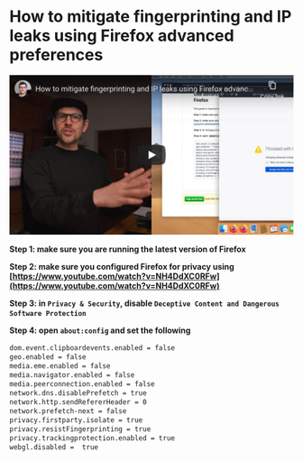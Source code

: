 <!--
Title: How to mitigate fingerprinting and IP leaks using Firefox advanced preferences
Description: Learn how to mitigate fingerprinting and IP leaks using Firefox advanced preferences.
Author: Sun Knudsen <https://github.com/sunknudsen>
Contributors: Sun Knudsen <https://github.com/sunknudsen>
Publication date: 2020-05-15T00:00:00.000Z
-->

# How to mitigate fingerprinting and IP leaks using Firefox advanced preferences

[![How to mitigate fingerprinting and IP leaks using Firefox advanced preferences - YouTube](how-to-mitigate-fingerprinting-and-ip-leaks-using-firefox-advanced-preferences.png)](https://www.youtube.com/watch?v=uYoJ7U0OMCY "How to mitigate fingerprinting and IP leaks using Firefox advanced preferences - YouTube")

**Step 1: make sure you are running the latest version of Firefox**

**Step 2: make sure you configured Firefox for privacy using [https://www.youtube.com/watch?v=NH4DdXC0RFw](https://www.youtube.com/watch?v=NH4DdXC0RFw)**

**Step 3: in `Privacy & Security`, disable `Deceptive Content and Dangerous Software Protection`**

**Step 4: open `about:config` and set the following**

```
dom.event.clipboardevents.enabled = false
geo.enabled = false
media.eme.enabled = false
media.navigator.enabled = false
media.peerconnection.enabled = false
network.dns.disablePrefetch = true
network.http.sendRefererHeader = 0
network.prefetch-next = false
privacy.firstparty.isolate = true
privacy.resistFingerprinting = true
privacy.trackingprotection.enabled = true
webgl.disabled =  true
```
